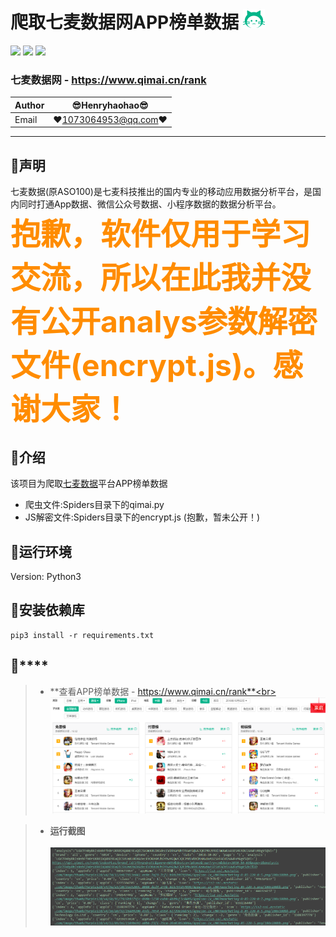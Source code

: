 爬取七麦数据网APP榜单数据 ![enter image description here](Pic/logo.png)
===========================
![](https://img.shields.io/badge/Python-3.6.3-green.svg) ![](https://img.shields.io/badge/requests-2.18.4-green.svg) ![](https://img.shields.io/badge/PyExecJS-1.5.1-green.svg) 
### 七麦数据网 - https://www.qimai.cn/rank 
|Author|:sunglasses:Henryhaohao:sunglasses:|
|---|---
|Email|:hearts:1073064953@qq.com:hearts:

      
****
## :dolphin:声明
七麦数据(原ASO100)是七麦科技推出的国内专业的移动应用数据分析平台，是国内同时打通App数据、微信公众号数据、小程序数据的数据分析平台。<br>
<font color=#FF8C00 size=7>**抱歉，软件仅用于学习交流，所以在此我并没有公开analys参数解密文件(encrypt.js)。感谢大家！**</font>
## :dolphin:介绍
该项目为爬取[七麦数据](https://www.qimai.cn/rank)平台APP榜单数据
- 爬虫文件:Spiders目录下的qimai.py
- JS解密文件:Spiders目录下的encrypt.js (抱歉，暂未公开！)
## :dolphin:运行环境
Version: Python3
## :dolphin:安装依赖库
```
pip3 install -r requirements.txt
```
## :dolphin:****
> - **查看APP榜单数据 - https://www.qimai.cn/rank**<br><br>
![enter image description here](Pic/data.png)

> - **运行截图**<br><br>
![enter image description here](Pic/run.png)



